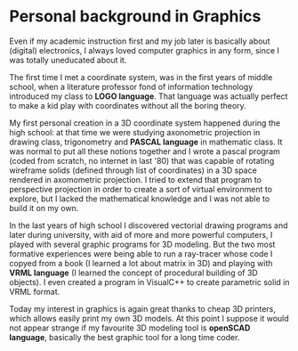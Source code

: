 # Personal background in Graphics

Even if my academic instruction first and my job later is basically about (digital) electronics, I always loved computer graphics in any form, since I was totally uneducated about it.

The first time I met a coordinate system, was in the first years of middle school, when a literature professor fond of information technology introduced my class to **LOGO language**. That language was actually perfect to make a kid play with coordinates without all the boring theory.

My first personal creation in a 3D coordinate system happened during the high school: at that time we were studying axonometric projection in drawing class, trigonometry and **PASCAL language** in mathematic class. It was normal to put all these notions together and I wrote a pascal program (coded from scratch, no internet in last '80) that was capable of rotating wireframe solids (defined through list of coordinates) in a 3D space rendered in axomometric projection. I tried to extend that program to perspective projection in order to create a sort of virtual environment to explore, but I lacked the mathematical knowledge and I was not able to build it on my own.

In the last years of high school I discovered vectorial drawing programs and later during university, with aid of more and more powerful computers, I played with several graphic programs for 3D modeling. But the two most formative experiences were being able to run a ray-tracer whose code I copyed from a book (I learned a lot about matrix in 3D) and playing with **VRML language** (I learned the concept of procedural building of 3D objects). I even created a program in VisualC++ to create parametric solid in VRML format.

Today my interest in graphics is again great thanks to cheap 3D printers, which allows easily print my own 3D models. At this point I suppose it would not appear strange if my favourite 3D modeling tool is **openSCAD language**, basically the best graphic tool for a long time coder.
